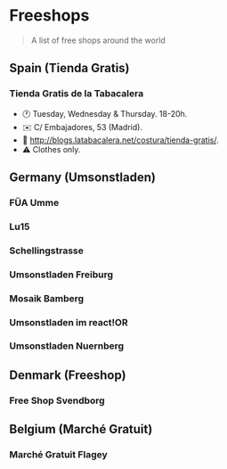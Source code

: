 # Freeshops

> A list of free shops around the world

## Spain (Tienda Gratis)

### Tienda Gratis de la Tabacalera

  * :clock1: Tuesday, Wednesday & Thursday. 18-20h.
  * :envelope: C/ Embajadores, 53 (Madrid).
  * :link: http://blogs.latabacalera.net/costura/tienda-gratis/.
  * :warning: Clothes only.

## Germany (Umsonstladen)

### FÜA Umme

### Lu15

### Schellingstrasse

### Umsonstladen Freiburg

### Mosaik Bamberg

### Umsonstladen im react!OR

### Umsonstladen Nuernberg

## Denmark (Freeshop)

### Free Shop Svendborg

## Belgium (Marché Gratuit)

### Marché Gratuit Flagey
